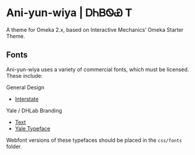 # Ani-yun-wiya | ᎠᏂᏴᏫᏯ T
A theme for Omeka 2.x, based on Interactive Mechanics’ Omeka Starter Theme.

## Fonts
Ani-yun-wiya uses a variety of commercial fonts, which must be licensed.  These include:

General Design
* [Interstate](http://www.webtype.com/font/interstate-family/)

Yale / DHLab Branding
* [Text](https://www.myfonts.com/fonts/fw-alias/text/)
* [Yale Typeface](http://www.yale.edu/printer/typeface/)

Webfont versions of these typefaces should be placed in the `css/fonts` folder.
